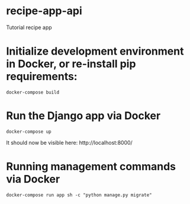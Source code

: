 # recipe-app-api
Tutorial recipe app


# Initialize development environment in Docker, or re-install pip requirements:

    docker-compose build

# Run the Django app via Docker

    docker-compose up


It should now be visible here: http://localhost:8000/


# Running management commands via Docker

    docker-compose run app sh -c "python manage.py migrate"
